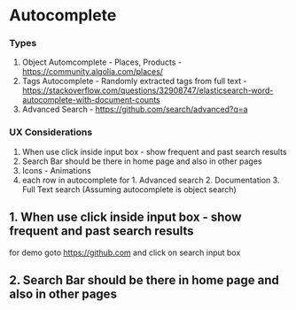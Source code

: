 # Autocomplete

### Types

1. Object Automcomplete - Places, Products - https://community.algolia.com/places/
2. Tags Autocomplete - Randomly extracted tags from full text - https://stackoverflow.com/questions/32908747/elasticsearch-word-autocomplete-with-document-counts
3. Advanced Search - https://github.com/search/advanced?q=a

### UX Considerations

1. When use click inside input box - show frequent and past search results
2. Search Bar should be there in home page and also in other pages
3. Icons - Animations
4. each row in autocomplete for 1. Advanced search 2. Documentation 3. Full Text search (Assuming autocomplete is object search) 


## 1. When use click inside input box - show frequent and past search results

for demo goto https://github.com and click on search input box

## 2. Search Bar should be there in home page and also in other pages
